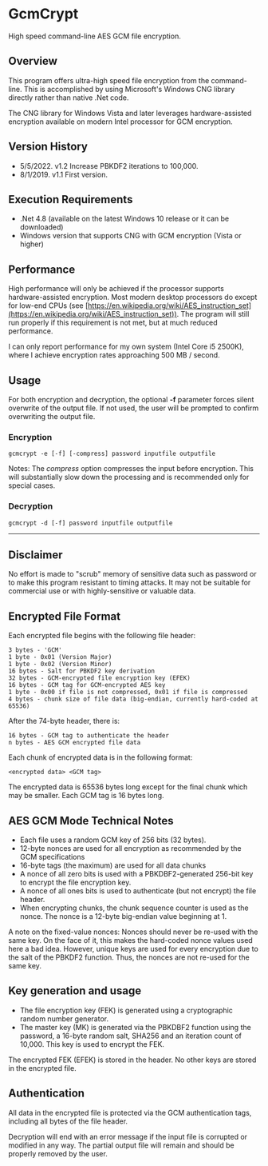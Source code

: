 # GcmCrypt
High speed command-line AES GCM file encryption.

## Overview
This program offers ultra-high speed file encryption from the command-line.  This is accomplished by using Microsoft's Windows CNG library directly rather than native .Net code.  

The CNG library for Windows Vista and later leverages hardware-assisted encryption available on modern Intel processor for GCM encryption.

## Version History


- 5/5/2022.   v1.2 Increase PBKDF2 iterations to 100,000. 
- 8/1/2019.   v1.1 First version. 


## Execution Requirements
- .Net 4.8  (available on the latest Windows 10 release or it can be downloaded)
- Windows version that supports CNG with GCM encryption (Vista or higher)

## Performance
High performance will only be achieved if the processor supports hardware-assisted encryption. Most modern desktop processors do except for low-end CPUs (see [https://en.wikipedia.org/wiki/AES_instruction_set](https://en.wikipedia.org/wiki/AES_instruction_set)).  The program will still run properly if this requirement is not met, but at much reduced performance.

I can only report performance for my own system (Intel Core i5 2500K), where I achieve encryption rates approaching 500 MB / second.  

## Usage

For both encryption and decryption, the optional  **-f** parameter forces silent overwrite of the output file.  If not used, the user will be prompted to confirm overwriting the output file.

### Encryption

    gcmcrypt -e [-f] [-compress] password inputfile outputfile

Notes:  The *compress* option compresses the input before encryption.   This will substantially slow down the processing and is recommended only for special cases.


### Decryption

    gcmcrypt -d [-f] password inputfile outputfile


---------

## Disclaimer
No effort is made to "scrub" memory of sensitive data such as password or to make this program resistant to timing attacks. It may not be suitable for commercial use or with highly-sensitive or valuable data.


## Encrypted File Format

Each encrypted file begins with the following file header:


    3 bytes - 'GCM'
	1 byte - 0x01 (Version Major)
	1 byte - 0x02 (Version Minor)
	16 bytes - Salt for PBKDF2 key derivation
	32 bytes - GCM-encrypted file encryption key (EFEK)
	16 bytes - GCM tag for GCM-encrypted AES key
	1 byte - 0x00 if file is not compressed, 0x01 if file is compressed
	4 bytes - chunk size of file data (big-endian, currently hard-coded at 65536)

After the 74-byte header, there is:

	16 bytes - GCM tag to authenticate the header   
	n bytes - AES GCM encrypted file data


Each chunk of encrypted data is in the following format:

	<encrypted data> <GCM tag>

The encrypted data is 65536 bytes long except for the final chunk which may be smaller.  Each GCM tag is 16 bytes long.

## AES GCM Mode Technical Notes
- Each file uses a random  GCM key of 256 bits (32 bytes).
- 12-byte nonces are used for all encryption as recommended by the GCM specifications
- 16-byte tags (the maximum) are used for all data chunks  
- A nonce of all zero bits is used with a PBKDBF2-generated 256-bit key to encrypt the file encryption key.  
- A nonce of all ones bits is used to authenticate (but not encrypt) the file header.
- When encrypting chunks, the chunk sequence counter is used as the nonce. The nonce is a 12-byte big-endian value beginning at 1.

A note on the fixed-value nonces:  Nonces should never be re-used with the same key.  On the face of it, this makes the hard-coded
nonce values used here a bad idea.  However, unique keys are used for every encryption due to the salt of the PBKDF2 function.  Thus,
the nonces are not re-used for the same key.

## Key generation and usage
- The file encryption key (FEK) is generated using a cryptographic random number generator.
- The master key (MK) is generated via the PBKDBF2 function using the password, a 16-byte random salt, SHA256 and an iteration count of 10,000.  This key is used to encrypt the FEK.

The encrypted FEK (EFEK) is stored in the header.  No other keys are stored in the encrypted file.

## Authentication
All data in the encrypted file is protected via the GCM authentication tags, including all bytes of the file header.  

Decryption will end with an error message if the input file is corrupted or modified in any way.  The partial output file will remain and should be properly removed by the user. 

